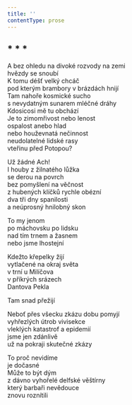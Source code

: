 ```yaml
---
title: ''
contentType: prose
---
```


## \* \* \*

A bez ohledu na divoké rozvody na zemi  
hvězdy se snoubí  
K tomu déšť velký chcáč  
pod kterým brambory v brázdách hnijí  
Tam nahoře kosmické sucho  
s nevydatným sunarem mléčné dráhy  
Kdosicosi mě tu obchází  
Je to zimomřivost nebo lenost  
ospalost anebo hlad  
nebo houževnatá nečinnost  
neudolatelné lidské rasy  
vteřinu před Potopou?

Už žádné Ach!  
I houby z žilnatého lůžka  
se derou na povrch  
bez pomyšlení na věčnost  
z hubených klíčků rychle obézní  
dva tři dny spanilosti  
a neúprosný hnilobný skon

To my jenom  
po máchovsku po lidsku  
nad tím trnem a žasnem  
nebo jsme lhostejní

Kdežto křepelky žijí  
vytlačené na okraj světa  
v trní u Milíčova  
v příkrých srázech  
Dantova Pekla

Tam snad přežijí

Neboť přes všecku zkázu dobu pomyjí  
vyhřezlých útrob vivisekce  
vleklých katastrof a epidemií  
jsme jen zdánlivě  
už na pokraji skutečné zkázy

To proč nevidíme  
je dočasné  
Může to být dým  
z dávno vyhořelé delfské věštírny  
který barbaři nevědouce  
znovu roznítili
